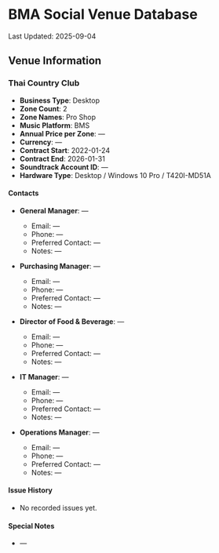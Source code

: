 # BMA Social Venue Database

Last Updated: 2025-09-04

## Venue Information

### Thai Country Club
- **Business Type**: Desktop
- **Zone Count**: 2
- **Zone Names**: Pro Shop
- **Music Platform**: BMS
- **Annual Price per Zone**: —
- **Currency**: —
- **Contract Start**: 2022-01-24
- **Contract End**: 2026-01-31
- **Soundtrack Account ID**: —
- **Hardware Type**: Desktop / Windows 10 Pro / T420I-MD51A

#### Contacts
- **General Manager**: —
  - Email: —
  - Phone: —
  - Preferred Contact: —
  - Notes: —

- **Purchasing Manager**: —
  - Email: —
  - Phone: —
  - Preferred Contact: —
  - Notes: —

- **Director of Food & Beverage**: —
  - Email: —
  - Phone: —
  - Preferred Contact: —
  - Notes: —

- **IT Manager**: —
  - Email: —
  - Phone: —
  - Preferred Contact: —
  - Notes: —

- **Operations Manager**: —
  - Email: —
  - Phone: —
  - Preferred Contact: —
  - Notes: —

#### Issue History
- No recorded issues yet.

#### Special Notes
- —
